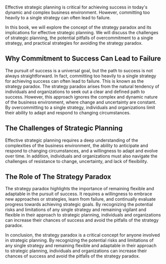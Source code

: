 
Effective strategic planning is critical for achieving success in today's dynamic and complex business environment. However, committing too heavily to a single strategy can often lead to failure.

In this book, we will explore the concept of the strategy paradox and its implications for effective strategic planning. We will discuss the challenges of strategic planning, the potential pitfalls of overcommitment to a single strategy, and practical strategies for avoiding the strategy paradox.

Why Commitment to Success Can Lead to Failure
---------------------------------------------

The pursuit of success is a universal goal, but the path to success is not always straightforward. In fact, committing too heavily to a single strategy for achieving success can often lead to failure. This is known as the strategy paradox. The strategy paradox arises from the natural tendency of individuals and organizations to seek out a clear and defined path to success. However, this approach ignores the complex and dynamic nature of the business environment, where change and uncertainty are constant. By overcommitting to a single strategy, individuals and organizations limit their ability to adapt and respond to changing circumstances.

The Challenges of Strategic Planning
------------------------------------

Effective strategic planning requires a deep understanding of the complexities of the business environment, the ability to anticipate and respond to changing circumstances, and a willingness to adapt and evolve over time. In addition, individuals and organizations must also navigate the challenges of resistance to change, uncertainty, and lack of flexibility.

The Role of The Strategy Paradox
--------------------------------

The strategy paradox highlights the importance of remaining flexible and adaptable in the pursuit of success. It requires a willingness to embrace new approaches or strategies, learn from failure, and continually evaluate progress towards achieving strategic goals. By recognizing the potential risks and limitations of any single strategy and remaining vigilant and flexible in their approach to strategic planning, individuals and organizations can increase their chances of success and avoid the pitfalls of the strategy paradox.

In conclusion, the strategy paradox is a critical concept for anyone involved in strategic planning. By recognizing the potential risks and limitations of any single strategy and remaining flexible and adaptable in their approach to strategic planning, individuals and organizations can increase their chances of success and avoid the pitfalls of the strategy paradox.
